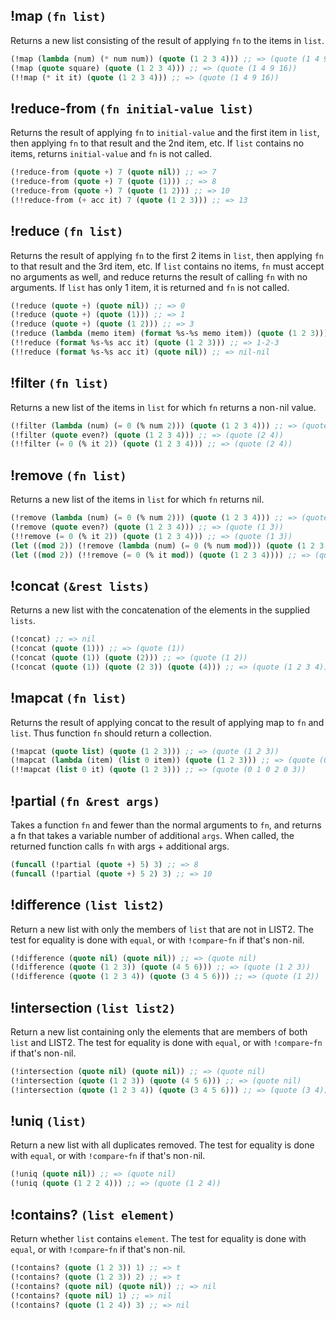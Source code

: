 ## !map `(fn list)`

Returns a new list consisting of the result of applying `fn` to the items in `list`.

```cl
(!map (lambda (num) (* num num)) (quote (1 2 3 4))) ;; => (quote (1 4 9 16))
(!map (quote square) (quote (1 2 3 4))) ;; => (quote (1 4 9 16))
(!!map (* it it) (quote (1 2 3 4))) ;; => (quote (1 4 9 16))
```

## !reduce-from `(fn initial-value list)`

Returns the result of applying `fn` to `initial-value` and the
first item in `list`, then applying `fn` to that result and the 2nd
item, etc. If `list` contains no items, returns `initial-value` and
`fn` is not called.

```cl
(!reduce-from (quote +) 7 (quote nil)) ;; => 7
(!reduce-from (quote +) 7 (quote (1))) ;; => 8
(!reduce-from (quote +) 7 (quote (1 2))) ;; => 10
(!!reduce-from (+ acc it) 7 (quote (1 2 3))) ;; => 13
```

## !reduce `(fn list)`

Returns the result of applying `fn` to the first 2 items in `list`,
then applying `fn` to that result and the 3rd item, etc. If `list`
contains no items, `fn` must accept no arguments as well, and
reduce returns the result of calling `fn` with no arguments. If
`list` has only 1 item, it is returned and `fn` is not called.

```cl
(!reduce (quote +) (quote nil)) ;; => 0
(!reduce (quote +) (quote (1))) ;; => 1
(!reduce (quote +) (quote (1 2))) ;; => 3
(!reduce (lambda (memo item) (format %s-%s memo item)) (quote (1 2 3))) ;; => 1-2-3
(!!reduce (format %s-%s acc it) (quote (1 2 3))) ;; => 1-2-3
(!!reduce (format %s-%s acc it) (quote nil)) ;; => nil-nil
```

## !filter `(fn list)`

Returns a new list of the items in `list` for which `fn` returns a non`-`nil value.

```cl
(!filter (lambda (num) (= 0 (% num 2))) (quote (1 2 3 4))) ;; => (quote (2 4))
(!filter (quote even?) (quote (1 2 3 4))) ;; => (quote (2 4))
(!!filter (= 0 (% it 2)) (quote (1 2 3 4))) ;; => (quote (2 4))
```

## !remove `(fn list)`

Returns a new list of the items in `list` for which `fn` returns nil.

```cl
(!remove (lambda (num) (= 0 (% num 2))) (quote (1 2 3 4))) ;; => (quote (1 3))
(!remove (quote even?) (quote (1 2 3 4))) ;; => (quote (1 3))
(!!remove (= 0 (% it 2)) (quote (1 2 3 4))) ;; => (quote (1 3))
(let ((mod 2)) (!remove (lambda (num) (= 0 (% num mod))) (quote (1 2 3 4)))) ;; => (quote (1 3))
(let ((mod 2)) (!!remove (= 0 (% it mod)) (quote (1 2 3 4)))) ;; => (quote (1 3))
```

## !concat `(&rest lists)`

Returns a new list with the concatenation of the elements in
the supplied `lists`.

```cl
(!concat) ;; => nil
(!concat (quote (1))) ;; => (quote (1))
(!concat (quote (1)) (quote (2))) ;; => (quote (1 2))
(!concat (quote (1)) (quote (2 3)) (quote (4))) ;; => (quote (1 2 3 4))
```

## !mapcat `(fn list)`

Returns the result of applying concat to the result of applying map to `fn` and `list`.
Thus function `fn` should return a collection.

```cl
(!mapcat (quote list) (quote (1 2 3))) ;; => (quote (1 2 3))
(!mapcat (lambda (item) (list 0 item)) (quote (1 2 3))) ;; => (quote (0 1 0 2 0 3))
(!!mapcat (list 0 it) (quote (1 2 3))) ;; => (quote (0 1 0 2 0 3))
```

## !partial `(fn &rest args)`

Takes a function `fn` and fewer than the normal arguments to `fn`,
and returns a fn that takes a variable number of additional `args`.
When called, the returned function calls `fn` with args +
additional args.

```cl
(funcall (!partial (quote +) 5) 3) ;; => 8
(funcall (!partial (quote +) 5 2) 3) ;; => 10
```

## !difference `(list list2)`

Return a new list with only the members of `list` that are not in LIST2.
The test for equality is done with `equal`,
or with `!compare`-`fn` if that's non`-`nil.

```cl
(!difference (quote nil) (quote nil)) ;; => (quote nil)
(!difference (quote (1 2 3)) (quote (4 5 6))) ;; => (quote (1 2 3))
(!difference (quote (1 2 3 4)) (quote (3 4 5 6))) ;; => (quote (1 2))
```

## !intersection `(list list2)`

Return a new list containing only the elements that are members of both `list` and LIST2.
The test for equality is done with `equal`,
or with `!compare`-`fn` if that's non`-`nil.

```cl
(!intersection (quote nil) (quote nil)) ;; => (quote nil)
(!intersection (quote (1 2 3)) (quote (4 5 6))) ;; => (quote nil)
(!intersection (quote (1 2 3 4)) (quote (3 4 5 6))) ;; => (quote (3 4))
```

## !uniq `(list)`

Return a new list with all duplicates removed.
The test for equality is done with `equal`,
or with `!compare`-`fn` if that's non`-`nil.

```cl
(!uniq (quote nil)) ;; => (quote nil)
(!uniq (quote (1 2 2 4))) ;; => (quote (1 2 4))
```

## !contains? `(list element)`

Return whether `list` contains `element`.
The test for equality is done with `equal`,
or with `!compare`-`fn` if that's non`-`nil.

```cl
(!contains? (quote (1 2 3)) 1) ;; => t
(!contains? (quote (1 2 3)) 2) ;; => t
(!contains? (quote nil) (quote nil)) ;; => nil
(!contains? (quote nil) 1) ;; => nil
(!contains? (quote (1 2 4)) 3) ;; => nil
```
